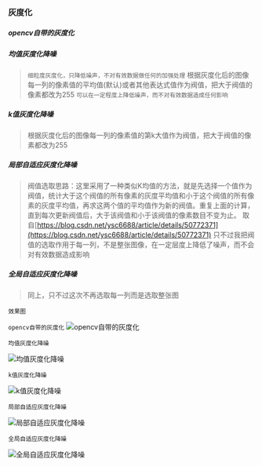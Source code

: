 ### 灰度化

##### opencv自带的灰度化

##### 均值灰度化降噪
> `细粒度灰度化，只降低噪声，不对有效数据做任何的加强处理`
根据灰度化后的图像每一列的像素值的平均值(默认)或者其他表达式值作为阀值，把大于阀值的像素都改为255
`可以在一定程度上降低噪声，而不对有效数据造成任何影响`

##### k值灰度化降噪
> 根据灰度化后的图像每一列的像素值的第k大值作为阀值，把大于阀值的像素都改为255

##### 局部自适应灰度化降噪
> 阀值选取思路：这里采用了一种类似K均值的方法，就是先选择一个值作为阀值，统计大于这个阀值的所有像素的灰度平均值和小于这个阀值的所有像素的灰度平均值，再求这两个值的平均值作为新的阀值。重复上面的计算，直到每次更新阀值后，大于该阀值和小于该阀值的像素数目不变为止。
取自[https://blog.csdn.net/ysc6688/article/details/50772371](https://blog.csdn.net/ysc6688/article/details/50772371)
只不过我把阀值的选取作用于每一列，不是整张图像，在一定层度上降低了噪声，而不会对有效数据造成影响

##### 全局自适应灰度化降噪
> 同上，只不过这次不再选取每一列而是选取整张图

`效果图`

`opencv自带的灰度化`
![opencv自带的灰度化](grayNative.png)

`均值灰度化降噪`

![均值灰度化降噪](https://github.com/YLDarren/opencvHandleImg/blob/master/Opencv/src/GrayUtils/img/test3/test2/grayRowByMidle.png)

`k值灰度化降噪`

![k值灰度化降噪](https://github.com/YLDarren/opencvHandleImg/blob/master/Opencv/src/GrayUtils/img/test3/test2/grayRowByKLargest.png)

`局部自适应灰度化降噪`

![局部自适应灰度化降噪](https://github.com/YLDarren/opencvHandleImg/blob/master/Opencv/src/GrayUtils/img/test3/test2/grayColByPartAdapThreshold.png)

`全局自适应灰度化降噪`

![全局自适应灰度化降噪](https://github.com/YLDarren/opencvHandleImg/blob/master/Opencv/src/GrayUtils/img/test3/test2/grayColByAdapThreshold.png)
